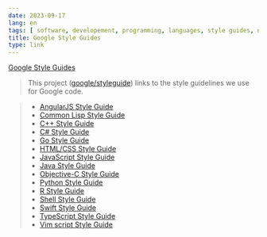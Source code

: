 ```yaml
---
date: 2023-09-17
lang: en
tags: [ software, developement, programming, languages, style guides, naming, conventions, angular, lisp, cpp, csharp, go, html, css, javascript, java, objc, python, r, shell, swift, typescript, vim ]
title: Google Style Guides
type: link
---
```


[Google Style Guides](https://google.github.io/styleguide/)

> This project ([google/styleguide](https://github.com/google/styleguide)) links to the style guidelines we use for Google code.

> * [AngularJS Style Guide](https://google.github.io/styleguide/angularjs-google-style.html)
> * [Common Lisp Style Guide](https://google.github.io/styleguide/lispguide.xml)
> * [C++ Style Guide](https://google.github.io/styleguide/cppguide.html)
> * [C# Style Guide](https://google.github.io/styleguide/csharp-style.html)
> * [Go Style Guide](https://google.github.io/styleguide/go/)
> * [HTML/CSS Style Guide](https://google.github.io/styleguide/htmlcssguide.html)
> * [JavaScript Style Guide](https://google.github.io/styleguide/jsguide.html)
> * [Java Style Guide](https://google.github.io/styleguide/javaguide.html)
> * [Objective-C Style Guide](https://google.github.io/styleguide/objcguide.html)
> * [Python Style Guide](https://google.github.io/styleguide/pyguide.html)
> * [R Style Guide](https://google.github.io/styleguide/Rguide.html)
> * [Shell Style Guide](https://google.github.io/styleguide/shellguide.html)
> * [Swift Style Guide](https://google.github.io/swift/)
> * [TypeScript Style Guide](https://google.github.io/styleguide/tsguide.html)
> * [Vim script Style Guide](https://google.github.io/styleguide/vimscriptguide.xml)

